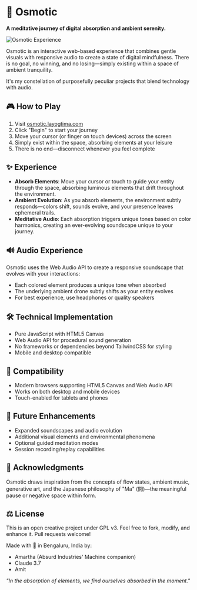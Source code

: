 # 🌊 Osmotic

**A meditative journey of digital absorption and ambient serenity.**

![Osmotic Experience](https://osmotic.layogtima.com/osmotic.png)

Osmotic is an interactive web-based experience that combines gentle visuals with responsive audio to create a state of digital mindfulness. There is no goal, no winning, and no losing—simply existing within a space of ambient tranquility.

It's my constellation of purposefully peculiar projects that blend technology with audio.

## 🎮 How to Play

1. Visit [osmotic.layogtima.com](https://osmotic.layogtima.com)
2. Click "Begin" to start your journey
3. Move your cursor (or finger on touch devices) across the screen
4. Simply exist within the space, absorbing elements at your leisure
5. There is no end—disconnect whenever you feel complete

## ✨ Experience

- **Absorb Elements**: Move your cursor or touch to guide your entity through the space, absorbing luminous elements that drift throughout the environment.
- **Ambient Evolution**: As you absorb elements, the environment subtly responds—colors shift, sounds evolve, and your presence leaves ephemeral trails.
- **Meditative Audio**: Each absorption triggers unique tones based on color harmonics, creating an ever-evolving soundscape unique to your journey.

## 🔊 Audio Experience

Osmotic uses the Web Audio API to create a responsive soundscape that evolves with your interactions:

- Each colored element produces a unique tone when absorbed
- The underlying ambient drone subtly shifts as your entity evolves
- For best experience, use headphones or quality speakers

## 🛠️ Technical Implementation

- Pure JavaScript with HTML5 Canvas
- Web Audio API for procedural sound generation
- No frameworks or dependencies beyond TailwindCSS for styling
- Mobile and desktop compatible

## 📱 Compatibility

- Modern browsers supporting HTML5 Canvas and Web Audio API
- Works on both desktop and mobile devices
- Touch-enabled for tablets and phones

## 🚀 Future Enhancements

- Expanded soundscapes and audio evolution
- Additional visual elements and environmental phenomena
- Optional guided meditation modes
- Session recording/replay capabilities

## 🙏 Acknowledgments

Osmotic draws inspiration from the concepts of flow states, ambient music, generative art, and the Japanese philosophy of "Ma" (間)—the meaningful pause or negative space within form.


## ⚖️ License
This is an open creative project under GPL v3. Feel free to fork, modify, and enhance it. Pull requests welcome!

Made with 💜 in Bengaluru, India by:
- Amartha (Absurd Industries' Machine companion)
- Claude 3.7
- Amit

*"In the absorption of elements, we find ourselves absorbed in the moment."*
